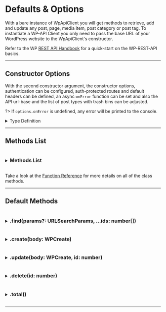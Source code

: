 # Defaults & Options

With a bare instance of WpApiClient you will get methods to retrieve, add and
update any post, page, media item, post category or post tag.
To instantiate a WP-API Client you only need to pass the base URL of your WordPress
website to the WpApiClient's constructor.

Refer to the WP [REST API Handbook](https://developer.wordpress.org/rest-api/) for
a quick-start on the WP-REST-API basics.

---

## Constructor Options

With the second constructor argument, the constructor options, authentication can
be configured, auth-protected routes and default headers can be defined, an async
`onError` function can be set and also the API url-base and the list of post types
with trash bins can be adjusted.

?> If `options.onError` is undefined, any error will be printed to the console.

<details>
<summary>Type Definition</summary>

```typescript
interface WpApiOptions {
	auth?: {
		type: 'basic' | 'jwt' | 'nonce' | 'none'
		token?: string // basic
		password?: string // jwt
		user?: string // jwt
		nonce?: string //nonce
	}
	headers?: Record<string, string>
	onError?: (message: string) => Promise<void>
	protected?: {
		GET: string[] // ['wp/v2/users', ...]
		POST: string[] // ['wp/v2/posts', ...]
		DELETE: string[] // ['wp/v2/posts', ...]
	}
	public?: {
		GET: string[] // ['wp/v2/posts', ...]
		POST: string[] // []
		DELETE: string[] // []
	}
	restBase?: string // wp-json
	trashable?: string[] // ['wp/v2/posts', 'wp/v2/pages', 'wp/v2/blocks']
}
```

</details>

---

## Methods List

<details>
<summary><h3 style="display:inline-block" id="methods-list">Methods List</h3></summary>

```typescript
import { WpApiClient } from 'wordpress-api-client'
const client = new WpApiClient('https://my-wordpress-website.com')


client.post().create()
client.post().find()
client.post().update()
client.post().delete()
client.post().total()
client.post().dangerouslyFindAll()
client.post().revision().create()
client.post().revision().find()
client.post().revision().update()
client.post().revision().delete()

client.page().create()
client.page().find()
client.page().update()
client.page().delete()
client.page().total()
client.page().dangerouslyFindAll()
client.page().revision().create()
client.page().revision().find()
client.page().revision().update()
client.page().revision().delete()

client.comment().create()
client.comment().find()
client.comment().update()
client.comment().delete()

client.postCategory().create()
client.postCategory().find()
client.postCategory().update()
client.postCategory().delete()
client.postCategory().total()
client.postCategory().dangerouslyFindAll()

client.postTag().create()
client.postTag().find()
client.postTag().update()
client.postTag().delete()
client.postTag().total()
client.postTag().dangerouslyFindAll()

client.media().create()
client.media().find()
client.media().update()
client.media().delete()
client.media().total()
client.media().dangerouslyFindAll()

client.user().create()
client.user().find()
client.user().findMe()
client.user().delete()
client.user().update()
client.user().deleteMe()
client.user().total()
client.user().dangerouslyFindAll()

client.plugin().create()
client.plugin().find()
client.plugin().update()
client.plugin().delete()

client.applicationPassword().create()
client.applicationPassword().find()
client.applicationPassword().update()
client.applicationPassword().delete()

client.reusableBlock().create()
client.reusableBlock().find()
client.reusableBlock().update()
client.reusableBlock().delete()
client.reusableBlock().total()
client.reusableBlock().dangerouslyFindAll()
client.reusableBlock().autosave().create()
client.reusableBlock().autosave().find()

client.blockDirectory()
client.blockType()
client.postType()
client.renderedBlock()
client.search()
client.siteSettings()
client.status()

```

</details>

Take a look at the [Function Reference](function-reference/README.md) for more details
on all of the class methods.

---

## Default Methods

<details>
<summary>
  <h3 style="display:inline-block" id="find">.find(params?: URLSearchParams, ...ids: number[])</h3>
</summary>

All `.find` methods can take a URLSearchParams object as optional parameter (except
of  `.plugin().find()` and `.siteSettings().find()`). The available query filters
vary depending on the installed WP plugins and themes, although there is, of course,
a set of [defaults](https://developer.wordpress.org/rest-api/using-the-rest-api/),
such as `page`, `per_page`, `order`, `orderby` and many more.

#### find all

To retrieve a list of all of your site's posts, call `await client.post().find()`.
The response will be an empty array if no posts were found, otherwise it will
return a maximum of the first 100 posts. You can find out how many pages of posts
you need to fetch by calling [`.total()`](#total).

Below is an example how to change up the default query parameters, e.g. if you would
like to change the defaults for the `.post` methods. But you can also
[modify the query parameters](#find-with-params) directly on any `.find` method.

```typescript
import WpApiClient, {
	END_POINT,
    DefaultEndpointWithRevision,
	WPPost,
} from 'wordpress-api-client'
import { baseURL } from './constants'
import { CustomPage } from './types'

export class CmsClient extends WpApiClient {
    constructor() {
        super(baseURL)
    }

    public post<P = WPPost>(): DefaultEndpointWithRevision<P> {
		const queryParams = new URLSearchParams({
			_embed: 'true',
			order: 'asc',
			per_page: '8',
		})
        return {
			...this.defaultEndpoints(END_POINT.POSTS, queryParams),
			revision: {
				...this.defaultEndpoints(
					`${END_POINT.POSTS}/revisions`,
					queryParams,
				)
			},
		}
    }
}
```

#### dangerously find all

The WP REST API is capped at a maximum of 100 entries per page, so any `.dangerouslyFindAll()`
method will perform as many parallel requests as necessary in order to return
**all** results in one response.

If your WordPress hosts tens of thousands of posts, executing this method will most
definitely put a heavy strain both on your WordPress and on your Browser or NodeJS
thread – you should only **use it very carefully**.

#### find one or many

Specific posts can be retrieved via post id, e.g.:

```typescript
const [welcome, contact, products] = await client.page().find(12, 34, 123)
```

?> **Note:** If there is an error with one of the posts, the client will throw
an informative error – requests should always be wrapped in a try-catch block.

?> You do not need to be authenticated to retrieve password-protected posts/pages
– the password must be appended as URLSearchParams:

#### find revision

You cannot retrieve a list of revisions of all posts, but you can retrieve all
revisions for a specific post:

```typescript
const revisions = await client.post(1).revision().find()
```

</details>

<details>
<summary><h3 style="display:inline-block" id="create">.create(body: WPCreate<WPPost>)</h3></summary>

When creating new content you should be aware of a couple of things, most of which
an internal function of this package automatically takes care of:

- You need to be [authenticated](usage/authentication.md)
- The `id` field must be omitted (needs to be designated by WP)
- Unlike the API response objects, the fields `title`, `content` and `excerpt`
  of the request body only accept plain HTML strings
- Taxonomies can be assigned by referencing the respective term IDs, e.g.
  `categories: [2, 34], tags: [5, 67]`

?> See [Helper Methods](usage/helper-methods.md) for more info on the
`WPCreate` type

</details>

<details>
<summary><h3 style="display:inline-block" id="update">
  .update(body: WPCreate<WPPost>, id: number)
</h3></summary>

The pointers above, for the `.create` method, are also valid for `.update`.

</details>

<details>
<summary><h3 style="display:inline-block" id="delete">.delete(id: number)</h3></summary>

You need to be [authenticated](usage/authentication.md) to use this method.
DELETE for objects that have no trash can status (e.g. categories or media) will
be called with the query parameter `force=true`. This behavior can be controlled
with the `trashable` constructor option, which receives a list of end points (e.g.
`trashable: ['wp/v2/media', 'wp/v2/categories']`).

</details>

<details>
<summary><h3 style="display:inline-block" id="total">
  .total()
</h3></summary>

The WordPress REST API is capped at a maximum of 100 posts per page. This means
that if you call `client.post().find(new URLSearchParams({ per_page: '25' }))`
you will get the first set of 25 of all of your posts. If you call
`client.post().find(new URLSearchParams({ per_page: '2500' }))`, on the other
hand, you will only get the first 100 of your posts.

If [`.dangerouslyFindAll()`](#dangerously-find-all) is not an option for you, you can paginate
through all of your posts via URLSearchParams
(`client.post().find(new URLSearchParams({ per_page: '25', page: '2' }))`).

`.total()` tells you how many pages you have to iterate over (with the default 
`per_page=100`) in order to have retrieved a complete list of your posts.

</details>

---
